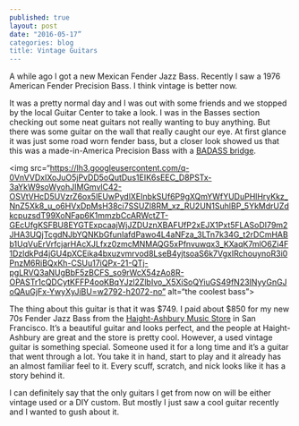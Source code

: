 ```yaml
---
published: true
layout: post
date: "2016-05-17”
categories: blog
title: Vintage Guitars
---
```


A while ago I got a new Mexican Fender Jazz Bass. Recently I saw a 1976 American Fender Precision Bass. I think vintage is better now.

It was a pretty normal day and I was out with some friends and we stopped by the local Guitar Center to take a look. I was in the Basses section checking out some neat guitars not really wanting to buy anything. But there was some guitar on the wall that really caught our eye. At first glance it was just some road worn fender bass, but a closer look showed us that this was a made-in-America Precision Bass with a [BADASS bridge](https://en.wikipedia.org/wiki/Badass_(bridges)).

<img src=“https://lh3.googleusercontent.com/q-0VnVVDxIXoJuO5jPvDD5oQutDus1EIK6sEEC_D8PSTx-3aYkW9soWyohJIMGmvlC42-OSVtVHcD5UVzrZ6ox5lEUwPydlXEInbkSUf6P9gXQmYWfYUDuPHlHryKkz_NnZ5Xk8_u_o6HVxDpMsH38ci7SSUZl8RM_xz_RU2UN1SuhlBP_5YkMdrUZdkcpuzsdT99XoNFap6K1mmzbCcARWctZT-GEcUfgKSFBU8EYGTExpcaajWjJZDUznXBAFUfP2xEJX1Pxt5FLASoDI79m2JHA3UQjTcgdNJbYQNKbGfunIafdPawo4L4aNFza_3LTn7k34G_t2rDCmHABb1UqVuErVrfcjarHAcXJLfxz0zmcMNMAQG5xPfnvuwqx3_KXaqK7mlO6Zi4F1DzldkPd4jGU4pXCEika4bxuzvmrvod8LseB4yjtsoaS6k7VgxIRchouynoR3i0PnzM6RiBQxKh-CSUu17iQPx-21-QTj-pgLRVQ3aNUgBbF5zBCFS_so9rWcX54zAo8R-OPASTr1cQDCytKFFP4ooKBqYJzl2ZlbIvo_X5XiSoQYiuGS49fN23INyyGnGJoQAuGjFx-YwyXyJiBU=w2792-h2072-no” alt=“the coolest bass”>

The thing about this guitar is that it was $749. I paid about $850 for my new 70s Fender Jazz Bass from the [Haight-Ashbury Music Store](http://haightashburymusic.com) in San Francisco. It’s a beautiful guitar and looks perfect, and the people at Haight-Ashbury are great and the store is pretty cool. However, a used vintage guitar is something special. Someone used it for a long time and it’s a guitar that went through a lot. You take it in hand, start to play and it already has an almost familiar feel to it. Every scuff, scratch, and nick looks like it has a story behind it. 

I can definitely say that the only guitars I get from now on will be either vintage used or a DIY custom. But mostly I just saw a cool guitar recently and I wanted to gush about it.
